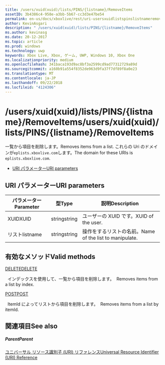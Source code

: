 ```yaml
---
title: /users/xuid(xuid)/lists/PINS/{listname}/RemoveItems
assetID: 3b4386c4-958e-a3bb-5b67-cc3d3e47be54
permalink: en-us/docs/xboxlive/rest/uri-usersxuidlistspinslistnameremoveitems.html
author: KevinAsgari
description: " /users/xuid(xuid)/lists/PINS/{listname}/RemoveItems"
ms.author: kevinasg
ms.date: 20-12-2017
ms.topic: article
ms.prod: windows
ms.technology: uwp
keywords: Xbox Live, Xbox, ゲーム, UWP, Windows 10, Xbox One
ms.localizationpriority: medium
ms.openlocfilehash: 341baca193d9ac8bf3a2599cd9ad77312729a89d
ms.sourcegitcommit: a160b91a554f8352de963d9fa37f7df89f8a0e23
ms.translationtype: MT
ms.contentlocale: ja-JP
ms.lasthandoff: 09/22/2018
ms.locfileid: "4124306"
---
```

# <a name="usersxuidxuidlistspinslistnameremoveitems"></a><span data-ttu-id="85c7f-104">/users/xuid(xuid)/lists/PINS/{listname}/RemoveItems</span><span class="sxs-lookup"><span data-stu-id="85c7f-104">/users/xuid(xuid)/lists/PINS/{listname}/RemoveItems</span></span>
<span data-ttu-id="85c7f-105">一覧から項目を削除します。</span><span class="sxs-lookup"><span data-stu-id="85c7f-105">Removes items from a list.</span></span> <span data-ttu-id="85c7f-106">これらの Uri のドメインが`eplists.xboxlive.com`します。</span><span class="sxs-lookup"><span data-stu-id="85c7f-106">The domain for these URIs is `eplists.xboxlive.com`.</span></span>
 
  * [<span data-ttu-id="85c7f-107">URI パラメーター</span><span class="sxs-lookup"><span data-stu-id="85c7f-107">URI parameters</span></span>](#ID4EV)
 
<a id="ID4EV"></a>

 
## <a name="uri-parameters"></a><span data-ttu-id="85c7f-108">URI パラメーター</span><span class="sxs-lookup"><span data-stu-id="85c7f-108">URI parameters</span></span> 
 
| <span data-ttu-id="85c7f-109">パラメーター</span><span class="sxs-lookup"><span data-stu-id="85c7f-109">Parameter</span></span>| <span data-ttu-id="85c7f-110">型</span><span class="sxs-lookup"><span data-stu-id="85c7f-110">Type</span></span>| <span data-ttu-id="85c7f-111">説明</span><span class="sxs-lookup"><span data-stu-id="85c7f-111">Description</span></span>| 
| --- | --- | --- | 
| <span data-ttu-id="85c7f-112">XUID</span><span class="sxs-lookup"><span data-stu-id="85c7f-112">XUID</span></span>| <span data-ttu-id="85c7f-113">string</span><span class="sxs-lookup"><span data-stu-id="85c7f-113">string</span></span>| <span data-ttu-id="85c7f-114">ユーザーの XUID です。</span><span class="sxs-lookup"><span data-stu-id="85c7f-114">XUID of the user.</span></span>| 
| <span data-ttu-id="85c7f-115">リスト</span><span class="sxs-lookup"><span data-stu-id="85c7f-115">listname</span></span>| <span data-ttu-id="85c7f-116">string</span><span class="sxs-lookup"><span data-stu-id="85c7f-116">string</span></span>| <span data-ttu-id="85c7f-117">操作をするリストの名前。</span><span class="sxs-lookup"><span data-stu-id="85c7f-117">Name of the list to manipulate.</span></span>| 
  
<a id="ID4E5B"></a>

 
## <a name="valid-methods"></a><span data-ttu-id="85c7f-118">有効なメソッド</span><span class="sxs-lookup"><span data-stu-id="85c7f-118">Valid methods</span></span>

[<span data-ttu-id="85c7f-119">DELETE</span><span class="sxs-lookup"><span data-stu-id="85c7f-119">DELETE</span></span>](uri-usersxuidlistspinslistnameremoveitemsdelete.md)

<span data-ttu-id="85c7f-120">&nbsp;&nbsp;インデックスを使用して、一覧から項目を削除します。</span><span class="sxs-lookup"><span data-stu-id="85c7f-120">&nbsp;&nbsp;Removes items from a list by index.</span></span>

[<span data-ttu-id="85c7f-121">POST</span><span class="sxs-lookup"><span data-stu-id="85c7f-121">POST</span></span>](uri-usersxuidlistspinslistnameremoveitemspost.md)

<span data-ttu-id="85c7f-122">&nbsp;&nbsp;ItemId によってリストから項目を削除します。</span><span class="sxs-lookup"><span data-stu-id="85c7f-122">&nbsp;&nbsp;Removes items from a list by itemId.</span></span>
 
<a id="ID4ELC"></a>

 
## <a name="see-also"></a><span data-ttu-id="85c7f-123">関連項目</span><span class="sxs-lookup"><span data-stu-id="85c7f-123">See also</span></span>
 
<a id="ID4ENC"></a>

 
##### <a name="parent"></a><span data-ttu-id="85c7f-124">Parent</span><span class="sxs-lookup"><span data-stu-id="85c7f-124">Parent</span></span> 

[<span data-ttu-id="85c7f-125">ユニバーサル リソース識別子 (URI) リファレンス</span><span class="sxs-lookup"><span data-stu-id="85c7f-125">Universal Resource Identifier (URI) Reference</span></span>](../atoc-xboxlivews-reference-uris.md)

   